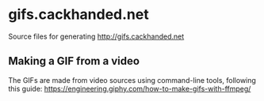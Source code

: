 gifs.cackhanded.net
===================

Source files for generating http://gifs.cackhanded.net


## Making a GIF from a video

The GIFs are made from video sources using command-line tools, following
this guide: https://engineering.giphy.com/how-to-make-gifs-with-ffmpeg/
